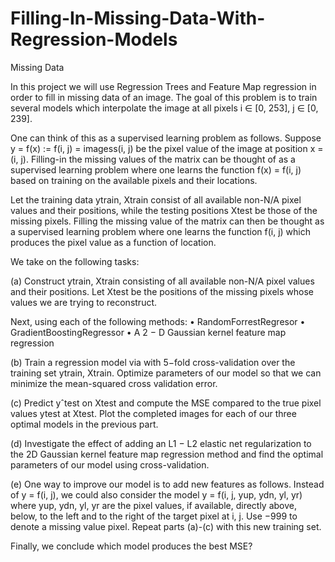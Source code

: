 # Filling-In-Missing-Data-With-Regression-Models

Missing Data

In this project we will use Regression Trees and Feature Map regression in order
to fill in missing data of an image. The goal of this problem is to train several models 
which interpolate the image at all pixels i ∈ [0, 253], j ∈ [0, 239].

One can think of this as a supervised learning problem as follows. Suppose 
y = f(x) := f(i, j) = imagess(i, j) be the pixel value of the image at position x = (i, j). 
Filling-in the missing values of the matrix can be thought of as a supervised learning problem 
where one learns the function f(x) = f(i, j) based on training on the available pixels and their
locations.

Let the training data ytrain, Xtrain consist of all available non-N/A pixel values and their
positions, while the testing positions Xtest be those of the missing pixels. Filling the
missing value of the matrix can then be thought as a supervised learning problem where
one learns the function f(i, j) which produces the pixel value as a function of location.

We take on the following tasks:

(a) Construct ytrain, Xtrain consisting of all available non-N/A pixel values and their
positions. Let Xtest be the positions of the missing pixels whose values we are
trying to reconstruct.

Next, using each of the following methods:
• RandomForrestRegresor
• GradientBoostingRegressor
• A 2 − D Gaussian kernel feature map regression

(b) Train a regression model via with 5−fold cross-validation over the training set
ytrain, Xtrain. Optimize parameters of our model so that we can minimize the
mean-squared cross validation error. 

(c) Predict yˆtest on Xtest and compute the MSE compared to the true pixel values ytest
at Xtest. Plot the completed images for each of our three optimal models in the
previous part.

(d) Investigate the effect of adding an L1 − L2 elastic net regularization to the 2D
Gaussian kernel feature map regression method and find the optimal parameters of
our model using cross-validation.

(e) One way to improve our model is to add new features as follows. Instead of
y = f(i, j), we could also consider the model y = f(i, j, yup, ydn, yl, yr) where
yup, ydn, yl, yr are the pixel values, if available, directly above, below, to the left
and to the right of the target pixel at i, j. Use −999 to denote a missing value
pixel. Repeat parts (a)-(c) with this new training set. 

Finally, we conclude which model produces the best MSE?
